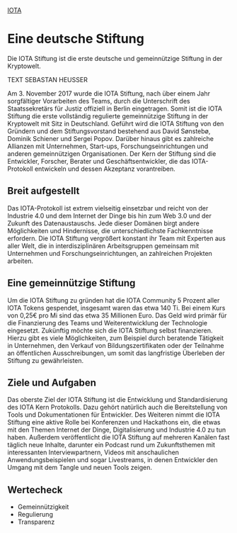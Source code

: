 [IOTA]()

# Eine deutsche Stiftung

<div class="introdution">
Die IOTA Stiftung ist die erste deutsche und gemeinnützige Stiftung in der Kryptowelt. 
</div>

TEXT SEBASTAN HEUSSER

Am 3. November 2017 wurde die IOTA Stiftung, nach über einem Jahr sorgfältiger Vorarbeiten des Teams, durch die Unterschrift des Staatssekretärs für Justiz offiziell in Berlin eingetragen. Somit ist die IOTA Stiftung die erste vollständig regulierte gemeinnützige Stiftung in der Kryptowelt mit Sitz in Deutschland. Geführt wird die IOTA Stiftung von den Gründern und dem Stiftungsvorstand bestehend aus David Sønstebø, Dominik Schiener und Sergei Popov.
Darüber hinaus gibt es zahlreiche Allianzen mit Unternehmen, Start-ups, Forschungseinrichtungen und anderen gemeinnützigen Organisationen. Der Kern der Stiftung sind die Entwickler, Forscher, Berater und Geschäftsentwickler, die das IOTA-Protokoll entwickeln und dessen Akzeptanz vorantreiben.

## Breit aufgestellt
Das IOTA-Protokoll ist extrem vielseitig einsetzbar und reicht von der Industrie 4.0 und dem Internet der Dinge bis hin zum Web 3.0 und der Zukunft des Datenaustauschs. Jede dieser Domänen birgt andere Möglichkeiten und Hindernisse, die unterschiedlichste Fachkenntnisse erfordern. Die IOTA Stiftung vergrößert konstant ihr Team mit Experten aus aller Welt, die in interdisziplinären Arbeitsgruppen gemeinsam mit Unternehmen und Forschungseinrichtungen, an zahlreichen Projekten arbeiten.

## Eine gemeinnützige Stiftung
Um die IOTA Stiftung zu gründen hat die IOTA Community 5 Prozent aller IOTA Tokens gespendet, insgesamt waren das etwa 140 Ti. Bei einem Kurs von 0,25€ pro Mi sind das etwa 35 Millionen Euro. Das Geld wird primär für die Finanzierung des Teams und Weiterentwicklung der Technologie eingesetzt.
Zukünftig möchte sich die IOTA Stiftung selbst finanzieren. Hierzu gibt es viele Möglichkeiten, zum Beispiel durch beratende Tätigkeit in Unternehmen, den Verkauf von Bildungszertifikaten oder der Teilnahme an öffentlichen Ausschreibungen, um somit das langfristige Überleben der Stiftung zu gewährleisten.

## Ziele und Aufgaben
Das oberste Ziel der IOTA Stiftung ist die Entwicklung und Standardisierung des IOTA Kern Protokolls. Dazu gehört natürlich auch die Bereitstellung von Tools und Dokumentationen für Entwickler. Des Weiteren nimmt die IOTA Stiftung eine aktive Rolle bei Konferenzen und Hackathons ein, die etwas mit den Themen Internet der Dinge, Digitalisierung und Industrie 4.0 zu tun haben.
Außerdem veröffentlicht die IOTA Stiftung auf mehreren Kanälen fast täglich neue Inhalte, darunter ein Podcast rund um Zukunftsthemen mit interessanten Interviewpartnern, Videos mit anschaulichen Anwendungsbeispielen und sogar Livestreams, in denen Entwickler den Umgang mit dem Tangle und neuen Tools zeigen.

## Wertecheck
- Gemeinnützigkeit
- Regulierung
- Transparenz

